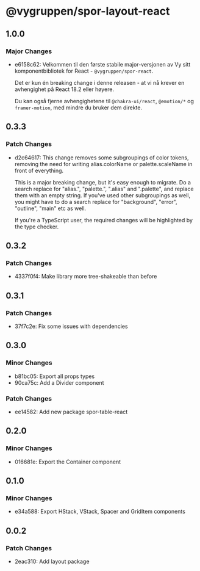 # @vygruppen/spor-layout-react

## 1.0.0

### Major Changes

- e6158c62: Velkommen til den første stabile major-versjonen av Vy sitt komponentbibliotek for React - `@vygruppen/spor-react`.

  Det er kun én breaking change i denne releasen - at vi nå krever en avhengighet på React 18.2 eller høyere.

  Du kan også fjerne avhengighetene til `@chakra-ui/react`, `@emotion/*` og `framer-motion`, med mindre du bruker dem direkte.

## 0.3.3

### Patch Changes

- d2c64617: This change removes some subgroupings of color tokens, removing the need for writing alias.colorName or palette.scaleName in front of everything.

  This is a major breaking change, but it's easy enough to migrate. Do a search replace for "alias.", "palette.", ".alias" and ".palette", and replace them with an empty string. If you've used other subgroupings as well, you might have to do a search replace for "background", "error", "outline", "main" etc as well.

  If you're a TypeScript user, the required changes will be highlighted by the type checker.

## 0.3.2

### Patch Changes

- 4337f0f4: Make library more tree-shakeable than before

## 0.3.1

### Patch Changes

- 37f7c2e: Fix some issues with dependencies

## 0.3.0

### Minor Changes

- b81bc05: Export all props types
- 90ca75c: Add a Divider component

### Patch Changes

- ee14582: Add new package spor-table-react

## 0.2.0

### Minor Changes

- 016681e: Export the Container component

## 0.1.0

### Minor Changes

- e34a588: Export HStack, VStack, Spacer and GridItem components

## 0.0.2

### Patch Changes

- 2eac310: Add layout package
